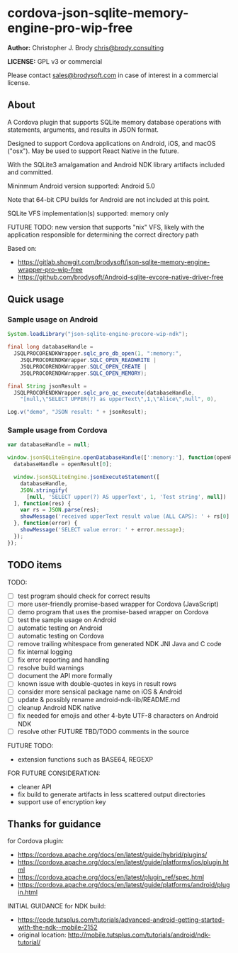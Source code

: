 # cordova-json-sqlite-memory-engine-pro-wip-free

**Author:** Christopher J. Brody <chris@brody.consulting>

**LICENSE:** GPL v3 or commercial

Please contact <sales@brodysoft.com> in case of interest in a commercial license.

## About

A Cordova plugin that supports SQLite memory database operations with statements, arguments, and results in JSON format.

Designed to support Cordova applications on Android, iOS, and macOS ("osx"). May be used to support React Native in the future.

With the SQLite3 amalgamation and Android NDK library artifacts included and committed.

Mininmum Android version supported: Android 5.0

Note that 64-bit CPU builds for Android are not included at this point.

SQLite VFS implementation(s) supported: memory only

FUTURE TODO: new version that supports "nix" VFS, likely with the application responsible for determining the correct directory path

Based on:

* <https://gitlab.showgit.com/brodysoft/json-sqlite-memory-engine-wrapper-pro-wip-free>
* <https://github.com/brodysoft/Android-sqlite-evcore-native-driver-free>

## Quick usage

### Sample usage on Android

```Java
System.loadLibrary("json-sqlite-engine-procore-wip-ndk");

final long databaseHandle =
  JSQLPROCORENDKWrapper.sqlc_pro_db_open(1, ":memory:",
    JSQLPROCORENDKWrapper.SQLC_OPEN_READWRITE |
    JSQLPROCORENDKWrapper.SQLC_OPEN_CREATE |
    JSQLPROCORENDKWrapper.SQLC_OPEN_MEMORY);

final String jsonResult =
  JSQLPROCORENDKWrapper.sqlc_pro_qc_execute(databaseHandle,
    "[null,\"SELECT UPPER(?) as upperText\",1,\"Alice\",null", 0),

Log.v("demo", "JSON result: " + jsonResult);
```

### Sample usage from Cordova

```js
var databaseHandle = null;

window.jsonSQLiteEngine.openDatabaseHandle([':memory:'], function(openResult) {
  databaseHandle = openResult[0];

  window.jsonSQLiteEngine.jsonExecuteStatement([
    databaseHandle,
    JSON.stringify(
      [null, 'SELECT upper(?) AS upperText', 1, 'Test string', null])
  ], function(res) {
    var rs = JSON.parse(res);
    showMessage('received upperText result value (ALL CAPS): ' + rs[0].rows[0].upperText);
  }, function(error) {
    showMessage('SELECT value error: ' + error.message);
  });
});
```

## TODO items

TODO:

* [ ] test program should check for correct results
* [ ] more user-friendly promise-based wrapper for Cordova (JavaScript)
* [ ] demo program that uses the promise-based wrapper on Cordova
* [ ] test the sample usage on Android
* [ ] automatic testing on Android
* [ ] automatic testing on Cordova
* [ ] remove trailing whitespace from generated NDK JNI Java and C code
* [ ] fix internal logging
* [ ] fix error reporting and handling
* [ ] resolve build warnings
* [ ] document the API more formally
* [ ] known issue with double-quotes in keys in result rows
* [ ] consider more sensical package name on iOS & Android
* [ ] update & possibly rename android-ndk-lib/README.md
* [ ] cleanup Android NDK native
* [ ] fix needed for emojis and other 4-byte UTF-8 characters on Android NDK
* [ ] resolve other FUTURE TBD/TODO comments in the source

FUTURE TODO:

* extension functions such as BASE64, REGEXP

FOR FUTURE CONSIDERATION:

* cleaner API
* fix build to generate artifacts in less scattered output directories
* support use of encryption key

## Thanks for guidance

for Cordova plugin:

* https://cordova.apache.org/docs/en/latest/guide/hybrid/plugins/
* https://cordova.apache.org/docs/en/latest/guide/platforms/ios/plugin.html
* https://cordova.apache.org/docs/en/latest/plugin_ref/spec.html
* https://cordova.apache.org/docs/en/latest/guide/platforms/android/plugin.html

INITIAL GUIDANCE for NDK build:

* https://code.tutsplus.com/tutorials/advanced-android-getting-started-with-the-ndk--mobile-2152
* original location: http://mobile.tutsplus.com/tutorials/android/ndk-tutorial/
